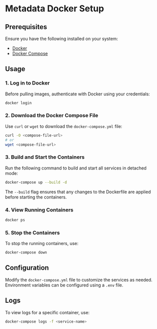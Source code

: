 # Metadata Docker Setup


## Prerequisites

Ensure you have the following installed on your system:
- [Docker](https://www.docker.com/get-started)
- [Docker Compose](https://docs.docker.com/compose/install/)

## Usage

### 1. Log in to Docker
Before pulling images, authenticate with Docker using your credentials:
```sh
docker login
```

### 2. Download the Docker Compose File
Use `curl` or `wget` to download the `docker-compose.yml` file:
```sh
curl -O <compose-file-url>
# or
wget <compose-file-url>
```

### 3. Build and Start the Containers
Run the following command to build and start all services in detached mode:
```sh
docker-compose up --build -d
```
The `--build` flag ensures that any changes to the Dockerfile are applied before starting the containers.

### 4. View Running Containers
```sh
docker ps
```

### 5. Stop the Containers
To stop the running containers, use:
```sh
docker-compose down
```

## Configuration
Modify the `docker-compose.yml` file to customize the services as needed. Environment variables can be configured using a `.env` file.

## Logs
To view logs for a specific container, use:
```sh
docker-compose logs -f <service-name>
```


